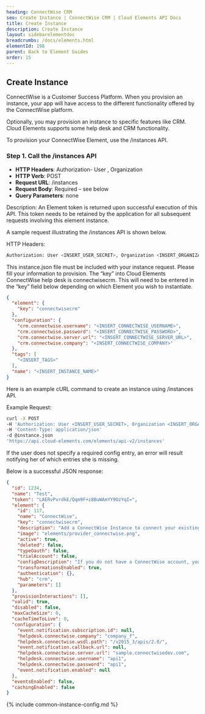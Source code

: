 ```yaml
---
heading: ConnectWise CRM
seo: Create Instance | ConnectWise CRM | Cloud Elements API Docs
title: Create Instance
description: Create Instance
layout: sidebarelementdoc
breadcrumbs: /docs/elements.html
elementId: 198
parent: Back to Element Guides
order: 15
---
```


## Create Instance

ConnectWise is a Customer Success Platform. When you provision an instance, your app will have access to the different functionality offered by the ConnectWise platform.

Optionally, you may provision an instance to specific features like CRM. Cloud Elements supports some help desk and CRM functionality.

To provision your ConnectWise Element, use the /instances API.

### Step 1. Call the /instances API

* __HTTP Headers__: Authorization- User <user secret>, Organization <organization secret>
* __HTTP Verb__: POST
* __Request URL__: /instances
* __Request Body__: Required – see below
* __Query Parameters__: none

Description: An Element token is returned upon successful execution of this API. This token needs to be retained by the application for all subsequent requests involving this element instance.

A sample request illustrating the /instances API is shown below.

HTTP Headers:

```bash
Authorization: User <INSERT_USER_SECRET>, Organization <INSERT_ORGANIZATION_SECRET>

```
This instance.json file must be included with your instance request.  Please fill your information to provision.  The “key” into Cloud Elements ConnectWise help desk is connectwisecrm.  This will need to be entered in the “key” field below depending on which Element you wish to instantiate.

```json
{
  "element": {
    "key": "connectwisecrm"
  },
  "configuration": {
    "crm.connectwise.username": "<INSERT_CONNECTWISE_USERNAME>",
    "crm.connectwise.password": "<INSERT_CONNECTWISE_PASSWORD>",
    "crm.connectwise.server.url": "<INSERT_CONNECTWISE_SERVER_URL>",
    "crm.connectwise.company": "<INSERT_CONNECTWISE_COMPANY>"
  },
  "tags": [
    "<INSERT_TAGS>"
  ],
  "name": "<INSERT_INSTANCE_NAME>"
}
```

Here is an example cURL command to create an instance using /instances API.

Example Request:

```bash
curl -X POST
-H 'Authorization: User <INSERT_USER_SECRET>, Organization <INSERT_ORGANIZATION_SECRET>'
-H 'Content-Type: application/json'
-d @instance.json
'https://api.cloud-elements.com/elements/api-v2/instances'
```

If the user does not specify a required config entry, an error will result notifying her of which entries she is missing.

Below is a successful JSON response:

```json
{
  "id": 1234,
  "name": "Test",
  "token": "LAERvPvrdkE/Qqm9F+z8BuWAmYY9OzYqI=",
  "element": {
    "id": 117,
    "name": "ConnectWise",
    "key": "connectwisecrm",
    "description": "Add a ConnectWise Instance to connect your existing ConnectWise account to the CRM Hub, allowing you to manage your accounts, contacts, leads, users, etc. across multiple CRM Elements. You will need your ConnectWise account information to add an instance.",
    "image": "elements/provider_connectwise.png",
    "active": true,
    "deleted": false,
    "typeOauth": false,
    "trialAccount": false,
    "configDescription": "If you do not have a ConnectWise account, you can find out more about them at ConnectWise",
    "transformationsEnabled": true,
    "authentication": {},
    "hub": "crm",
    "parameters": []
  },
  "provisionInteractions": [],
  "valid": true,
  "disabled": false,
  "maxCacheSize": 0,
  "cacheTimeToLive": 0,
  "configuration": {
    "event.notification.subscription.id": null,
    "helpdesk.connectwise.company": "company_f",
    "helpdesk.connectwise.wsdl.path": "/v2015_3/apis/2.0/",
    "event.notification.callback.url": null,
    "helpdesk.connectwise.server.url": "sample.connectwisedev.com",
    "helpdesk.connectwise.username": "api1",
    "helpdesk.connectwise.password": "api1",
    "event.notification.enabled": null
  },
  "eventsEnabled": false,
  "cachingEnabled": false
}
```

{% include common-instance-config.md %}
